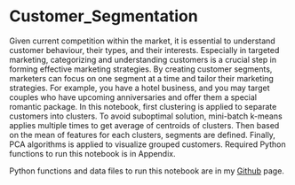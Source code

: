 # Customer_Segmentation

Given current competition within the market, it is essential to understand customer behaviour, their types, and their interests. Especially in targeted marketing, categorizing and understanding customers is a crucial step in forming effective marketing strategies. By creating customer segments, marketers can focus on one segment at a time and tailor their marketing strategies. For example, you have a hotel business, and you may target couples who have upcoming anniversaries and offer them a special romantic package. In this notebook, first clustering is applied to separate customers into clusters. To avoid suboptimal solution, mini-batch k-means applies multiple times to get average of centroids of clusters. Then based on the mean of features for each clusters, segments are defined. Finally, PCA algorithms is applied to visualize grouped customers. Required Python functions to run this notebook is in Appendix.

Python functions and data files to run this notebook are in my [Github](https://github.com/MehdiRezvandehy/Feature_Importance.git) page.
